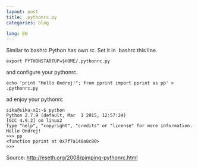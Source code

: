```yaml
---
layout: post
title: .pythonrc.py
categories: blog

lang: EN
---
```

Similar to bashrc Python has own rc. Set it in .bashrc this line.

    export PYTHONSTARTUP=$HOME/.pythonrc.py

and configure your pythonrc.

    echo 'print "Hello Ondrej!"; from pprint import pprint as pp' > .pythonrc.py

ad enjoy your pythonrc

    sika@sika-x1:~$ python
    Python 2.7.9 (default, Mar  1 2015, 12:57:24) 
    [GCC 4.9.2] on linux2
    Type "help", "copyright", "credits" or "license" for more information.
    Hello Ondrej!
    >>> pp
    <function pprint at 0x7f7a148a8c80>
    >>>

Source: <http://eseth.org/2008/pimping-pythonrc.html>


